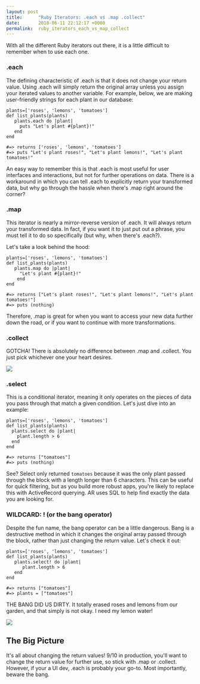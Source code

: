 ```yaml
---
layout: post
title:      "Ruby Iterators: .each vs .map .collect"
date:       2018-06-11 22:12:17 +0000
permalink:  ruby_iterators_each_vs_map_collect
---
```



With all the different Ruby iterators out there, it is a little difficult to remember when to use each one.

### .each
The defining characteristic of .each is that it does not change your return value. Using .each will simply return the original array unless you assign your iterated values to another variable. For example, below, we are making user-friendly strings for each plant in our database:
```
plants=['roses', 'lemons', 'tomatoes']
def list_plants(plants)
   plants.each do |plant|
	 puts "Let's plant #{plant}!"
   end 
end

#=> returns ['roses', 'lemons', 'tomatoes']
#=> puts "Let's plant roses!", "Let's plant lemons!", "Let's plant tomatoes!"
```

An easy way to remember this is that .each is most useful for user interfaces and interactions, but not for further operations on data. There is a workaround in which you can tell .each to explicitly return your transformed data, but why go through the hassle when there's .map right around the corner?

### .map
This iterator is nearly a mirror-reverse version of .each. It will always return your transformed data. In fact, if you want it to just put out a phrase, you must tell it to do so specifically (but why, when there's .each?).

Let's take a look behind the hood:
```
plants=['roses', 'lemons', 'tomatoes']
def list_plants(plants)
   plants.map do |plant|
	 "Let's plant #{plant}!"
	end 
end

#=> returns ["Let's plant roses!", "Let's plant lemons!", "Let's plant tomatoes!"]
#=> puts (nothing)
```

Therefore, .map is great for when you want to access your new data further down the road, or if you want to continue with more transformations.

### .collect
GOTCHA! There is absolutely no difference between .map and .collect. You just pick whichever one your heart desires.

![](https://media.tenor.com/images/eebce8042632af14e346c2a0b48cfca2/tenor.gif)

### .select
This is a conditional iterator, meaning it only operates on the pieces of data you pass through that match a given condition. Let's just dive into an example:

```
plants=['roses', 'lemons', 'tomatoes']
def list_plants(plants)
  plants.select do |plant|
	plant.length > 6
  end 
end

#=> returns ["tomatoes"]
#=> puts (nothing)
```

See? Select only returned ```tomatoes``` because it was the only plant passed through the block with a length longer than 6 characters. This can be useful for quick filtering, but as you build more robust apps, you're likely to replace this with ActiveRecord querying. AR uses SQL to help find exactly the data you are looking for.

### WILDCARD: !  (or the bang operator)
Despite the fun name, the bang operator can be a little dangerous. Bang is a destructive method in which it changes the original array passed through the block, rather than just changing the return value. Let's check it out:

```
plants=['roses', 'lemons', 'tomatoes']
def list_plants(plants)
   plants.select! do |plant|
      plant.length > 6
   end 
end

#=> returns ["tomatoes"]
#=> plants = ["tomatoes"]
```

THE BANG DID US DIRTY. It totally erased roses and lemons from our garden, and that simply is not okay. I need my lemon water!

![](https://media.giphy.com/media/5DFIHEdYSyNSo/source.gif)

## The Big Picture
It's all about changing the return values! 9/10 in production, you'll want to change the return value for further use, so stick with .map or .collect. However, if your a UI dev, .each is probably your go-to. Most importantly, beware the bang.
